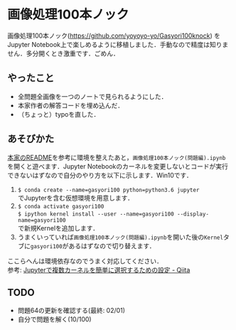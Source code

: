 <link href=".\style.css" rel="stylesheet"></link>

# 画像処理100本ノック
画像処理100本ノック(https://github.com/yoyoyo-yo/Gasyori100knock) をJupyter Notebook上で楽しめるように移植しました．手動なので精度は知りません．多分開くとき激重です．ごめん．
## やったこと
- 全問題全画像を一つのノートで見られるようにした．
- 本家作者の解答コードを埋め込んだ．
- （ちょっと）typoを直した．
## あそびかた
[本家のREADME](https://github.com/yoyoyo-yo/Gasyori100knock/blob/master/README.md)を参考に環境を整えたあと，`画像処理100本ノック(問題編).ipynb`を開くと遊べます．Jupyter Notebookのカーネルを変更しないとコードが実行できないはずなので自分のやり方を以下に示します．Win10です．
1.  `$ conda create --name=gasyori100 python=python3.6 jupyter`  
    でJupyterを含む仮想環境を用意します．
2. `$ conda activate gasyori100`  
    `$ ipython kernel install --user --name=gasyori100 --display-name=gasyori100`  
    で新規Kernelを追加します．
3. うまくいっていれば`画像処理100本ノック(問題編).ipynb`を開いた後の`Kernel`タブに`gasyori100`があるはずなので切り替えます．

ここらへんは環境依存なのでうまく対応してください．<br>
参考: [Jupyterで複数カーネルを簡単に選択するための設定 - Qiita](https://qiita.com/tomochiii/items/8b937f15c79a0c3eae0e)
## TODO
- 問題64の更新を確認する(最終: 02/01)
- 自分で問題を解く(10/100)
<!-- ## AC表
緑色の問題は解答編にコードを載せているので実装の参考にしてください．
<table>
    <th>問題</th>
    <th>1</th>
    <th>2</th>
    <th>3</th>
    <th>4</th>
    <th>5</th>
    <th>6</th>
    <th>7</th>
    <th>8</th>
    <th>9</th>
    <th>10</th>
    <tr>
        <td>01-10</td>
        <td class="ac">1. チャネル入れ替え</td>
        <td class="ac">2. グレースケール化</td>
        <td class="ac">3. 二値化</td>
        <td class="ac">4. 大津の二値化</td>
        <td class="ac">5. HSV変換</td>
        <td class="ac">6. 減色処理</td>
        <td class="ac">7. 平均プーリング</td>
        <td class="ac">8. Maxプーリング</td>
        <td class="ac">9. ガウシアンフィルタ</td>
        <td class="ac">10. メディアンフィルタ</td>
    </tr>
    <tr>
        <td>11-20</td>
        <td>11. 平滑化フィルタ</td>
        <td>12. モーションフィルタ</td>
        <td>13. MAX-MINフィルタ</td>
        <td>14. 微分フィルタ</td>
        <td>15. Sobelフィルタ</td>
        <td>16. Prewittフィルタ</td>
        <td>17. Laplacianフィルタ</td>
        <td>18. Embossフィルタ</td>
        <td>19. LoGフィルタ</td>
        <td>20. ヒストグラム表示</td>
    </tr>
    <tr>
        <td>21-30</td>
        <td>21. ヒストグラム正規化</td>
        <td>22. ヒストグラム操作</td>
        <td>23. ヒストグラム平坦化</td>
        <td>24. ガンマ補正</td>
        <td>25. 最近傍補間</td>
        <td>26. Bi-linear補間</td>
        <td>27. Bi-cubic補間</td>
        <td>28. アフィン変換(平行移動)</td>
        <td>29. アフィン変換(拡大縮小)</td>
        <td>30. アフィン変換(回転)</td>
    </tr>
    <tr>
        <td>31-40</td>
        <td>31. アフィン変換(スキュー)</td>
        <td>32. フーリエ変換</td>
        <td>33. フーリエ変換　ローパスフィルタ</td>
        <td>34. フーリエ変換　ハイパスフィルタ</td>
        <td>35. フーリエ変換　バンドパスフィルタ</td>
        <td>36. JPEG圧縮 (Step.1)離散コサイン変換</td>
        <td>37. PSNR</td>
        <td>38. JPEG圧縮 (Step.2)DCT+量子化</td>
        <td>39. JPEG圧縮 (Step.3)YCbCr表色系</td>
        <td>40. JPEG圧縮 (Step.4)YCbCr+DCT+量子化</td>
    </tr>
    <tr>
        <td>41-50</td>
        <td>41. Cannyエッジ検出 (Step.1) エッジ強度</td>
        <td>42. Cannyエッジ検出 (Step.2) 細線化</td>
        <td>43. Cannyエッジ検出 (Step.3) ヒステリシス閾処理</td>
        <td>44. Hough変換・直線検出 (Step.1) Hough変換</td>
        <td>45. Hough変換・直線検出 (Step.2) NMS</td>
        <td>46. Hough変換・直線検出 (Step.3) Hough逆変換</td>
        <td>47. モルフォロジー処理(膨張)</td>
        <td>48. モルフォロジー処理(収縮)</td>
        <td>49. オープニング処理</td>
        <td>50. クロージング処理</td>
    </tr>
    <tr>
        <td>51-60</td>
        <td>51. モルフォロジー勾配</td>
        <td>52. トップハット変換</td>
        <td>53. ブラックハット変換</td>
        <td>54. テンプレートマッチング SSD</td>
        <td>55. テンプレートマッチング SAD</td>
        <td>56. テンプレートマッチング NCC</td>
        <td>57. テンプレートマッチング ZNCC</td>
        <td>58. ラベリング 4近傍</td>
        <td>59. ラベリング 8近傍</td>
        <td>60. アルファブレンド</td>
    </tr>
    <tr>
        <td>61-70</td>
        <td>61. 4-連結数</td>
        <td>62. 8-連結数</td>
        <td>63. 細線化処理</td>
        <td>64. ヒルディッチの細線化</td>
        <td>65. Zhang-Suenの細線化</td>
        <td>66. HOG (Step.1) 勾配強度・勾配角度</td>
        <td>67. HOG (Step.2) 勾配ヒストグラム</td>
        <td>68. HOG (Step.3) ヒストグラム正規化</td>
        <td>69. HOG (Step.4) 特徴量の描画</td>
        <td>70. カラートラッキング</td>
    </tr>
    <tr>
        <td>71-80</td>
        <td>71. マスキング</td>
        <td>72. マスキング(カラートラッキング＋モルフォロジー)</td>
        <td>73. 縮小と拡大</td>
        <td>74. ピラミッド差分による高周波成分の抽出</td>
        <td>75. ガウシアンピラミッド</td>
        <td>76. 顕著性マップ</td>
        <td>77. ガボールフィルタ</td>
        <td>78. ガボールフィルタの回転</td>
        <td>79. ガボールフィルタによるエッジ抽出</td>
        <td>80. ガボールフィルタによる特徴抽出</td>
    </tr>
    <tr>
        <td>81-90</td>
        <td>81. Hessianのコーナー検出</td>
        <td>82. Harrisのコーナー検出 (Step.1) Sobel + Gauusian</td>
        <td>83. Harrisのコーナー検出 (Step.2) コーナー検出</td>
        <td>84. 簡単な画像認識 (Step.1) 減色化 + ヒストグラム</td>
        <td>85. 簡単な画像認識 (Step.2) クラス判別</td>
        <td>86. 簡単な画像認識 (Step.3) 評価(Accuracy)</td>
        <td>87. 簡単な画像認識 (Step.4) k-NN</td>
        <td>88. K-means (Step.1) 重心作成</td>
        <td>89. K-means (Step.2) クラスタリング</td>
        <td>90. K-means (Step.3) 初期ラベルの変更</td>
    </tr>
    <tr>
        <td>91-100</td>
        <td>91. K-meansによる減色処理 (Step.1) 色の距離によるクラス分類</td>
        <td>92. K-meansによる減色処理 (Step.2) 減色処理</td>
        <td>93. 機械学習の学習データの用意 (Step.1) IoUの計算</td>
        <td>94. 機械学習の学習データの用意 (Step.2) ランダムクラッピング</td>
        <td>95. ニューラルネットワーク (Step.1) ディープラーニングにする</td>
        <td>96. ニューラルネットワーク (Step.2) 学習</td>
        <td>97. 簡単な物体検出 (Step.1) スライディングウィンドウ + HOG</td>
        <td>98. 簡単な物体検出 (Step.2) スライディングウィンドウ + NN</td>
        <td>99. 簡単な物体検出 (Step.3) Non-Maximum Suppressio</td>
        <td>100. 簡単な物体検出 (Step.4) 評価 Precision, Recall, F-score, mAP</td>
    </tr>
<table> -->
